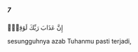 ##### 7

<span class="ayah">إِنَّ عَذَابَ رَبِّكَ لَوَٰقِعٌۭ</span>

<span class="ayah_translation">sesungguhnya azab Tuhanmu pasti terjadi,</span>
